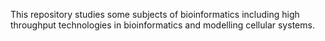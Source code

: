 This repository studies some subjects of bioinformatics including high throughput technologies in bioinformatics and modelling cellular systems.